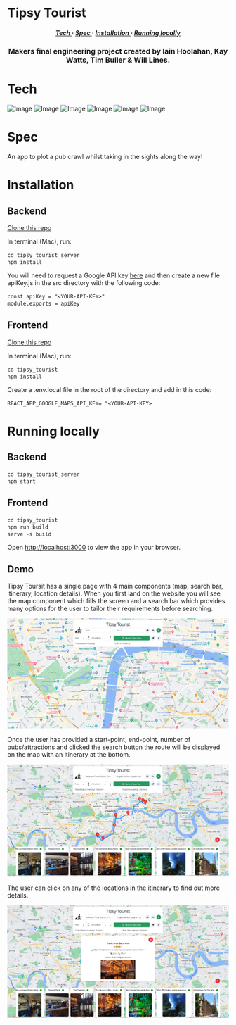 # Tipsy Tourist
<div>

<h5 align="center">
<a href='https://github.com/HOOLAHAN/tipsy-tourist/blob/main/README.md#Spec'> Tech </a> <span> · </span>
<a href='https://github.com/HOOLAHAN/tipsy-tourist/blob/main/README.md#Spec'> Spec </a> <span> · </span>
<a href='https://github.com/HOOLAHAN/tipsy-tourist/blob/main/README.md#Installation'> Installation </a><span> · </span>
<a href='https://github.com/HOOLAHAN/tipsy-tourist/blob/main/README.md#Running-locally'> Running locally</a>
<h5>
</div>

<h3 align="center">
Makers final engineering project created by Iain Hoolahan, Kay Watts, Tim Buller & Will Lines.</h3>

# Tech
![Image](https://img.shields.io/badge/React-20232A?style=for-the-badge&logo=react&logoColor=61DAFB)
![Image](https://img.shields.io/badge/JavaScript-323330?style=for-the-badge&logo=javascript&logoColor=F7DF1E)
![Image](https://img.shields.io/badge/Express.js-000000?style=for-the-badge&logo=express&logoColor=white)
![Image](https://img.shields.io/badge/Postman-FF6C37?style=for-the-badge&logo=Postman&logoColor=white)
![Image](https://img.shields.io/badge/Chakra--UI-319795?style=for-the-badge&logo=chakra-ui&logoColor=white)
![Image](https://img.shields.io/badge/node.js-6DA55F?style=for-the-badge&logo=node.js&logoColor=white) 

# Spec

An app to plot a pub crawl whilst taking in the sights along the way!

# Installation

## Backend

[Clone this repo](https://github.com/williamlines/tipsy-tourist-server.git)

In terminal (Mac), run:

```
cd tipsy_tourist_server
npm install
```
You will need to request a Google API key [here](https://cloud.google.com/) and then create a new file apiKey.js in the src directory with the following code:

```
const apiKey = "<YOUR-API-KEY>"
module.exports = apiKey
```

## Frontend

[Clone this repo](https://github.com/HOOLAHAN/tipsy-tourist)

In terminal (Mac), run:

```
cd tipsy_tourist
npm install
```
Create a .env.local file in the root of the directory and add in this code:
```
REACT_APP_GOOGLE_MAPS_API_KEY= "<YOUR-API-KEY>
```

# Running locally

## Backend

```
cd tipsy_tourist_server
npm start
```

## Frontend

```
cd tipsy_tourist
npm run build
serve -s build
```

Open [http://localhost:3000](http://localhost:3000) to view the app in your browser.

## Demo

Tipsy Toursit has a single page with 4 main components (map, search bar, itinerary, location details). When you first land on the website you will see the map component which fills the screen and a search bar which provides many options for the user to tailor their requirements before searching.

![Image](https://github.com/HOOLAHAN/tipsy-tourist/blob/main/README_Images/landing_screen.png)

Once the user has provided a start-point, end-point, number of pubs/attractions and clicked the search button the route will be displayed on the map with an itinerary at the bottom.

![Image](https://github.com/HOOLAHAN/tipsy-tourist/blob/main/README_Images/searching_route.png)

The user can click on any of the locations in the itinerary to find out more details.

![Image](https://github.com/HOOLAHAN/tipsy-tourist/blob/main/README_Images/viewing_location.png)
